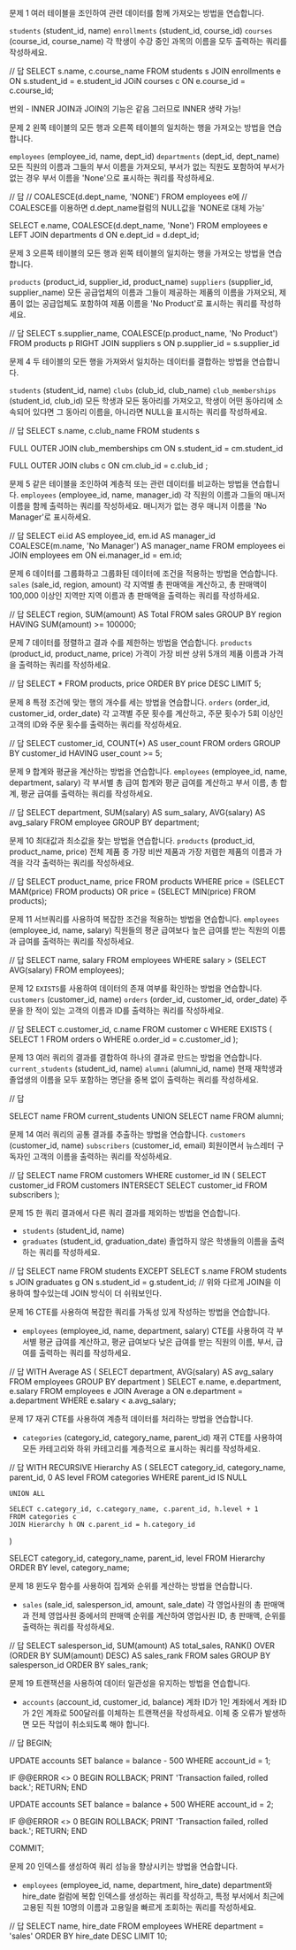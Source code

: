 문제 1
여러 테이블을 조인하여 관련 데이터를 함께 가져오는 방법을 연습합니다.

`students` (student_id, name)
`enrollments` (student_id, course_id)
`courses` (course_id, course_name)
각 학생이 수강 중인 과목의 이름을 모두 출력하는 쿼리를 작성하세요.

// 답
SELECT s.name, c.course_name
FROM students s
JOIN enrollments e ON s.student_id = e.student_id
JOiN courses c ON e.course_id = c.course_id;

번외 - INNER JOIN과 JOIN의 기능은 같음 그러므로 INNER 생략 가능!



문제 2
왼쪽 테이블의 모든 행과 오른쪽 테이블의 일치하는 행을 가져오는 방법을 연습합니다.

`employees` (employee_id, name, dept_id)
`departments` (dept_id, dept_name)
모든 직원의 이름과 그들의 부서 이름을 가져오되, 부서가 없는 직원도 포함하여 부서가 없는 경우 부서 이름을 'None'으로 표시하는 쿼리를 작성하세요.

// 답
// COALESCE(d.dept_name, 'NONE') FROM employees e에
// COALESCE를 이용하면 d.dept_name컬럼의 NULL값을 'NONE로 대체 가능'

SELECT e.name,
COALESCE(d.dept_name, 'None')
FROM employees e
LEFT JOIN departments d ON e.dept_id = d.dept_id;



문제 3
오른쪽 테이블의 모든 행과 왼쪽 테이블의 일치하는 행을 가져오는 방법을 연습합니다.

`products` (product_id, supplier_id, product_name)
`suppliers` (supplier_id, supplier_name)
모든 공급업체의 이름과 그들이 제공하는 제품의 이름을 가져오되, 제품이 없는 공급업체도 포함하여 제품 이름을 'No Product'로 표시하는 쿼리를 작성하세요.

// 답
SELECT s.supplier_name,
COALESCE(p.product_name, 'No Product')
FROM products p
RIGHT JOIN suppliers s ON p.supplier_id = s.supplier_id



문제 4
두 테이블의 모든 행을 가져와서 일치하는 데이터를 결합하는 방법을 연습합니다.

`students` (student_id, name)
`clubs` (club_id, club_name)
`club_memberships` (student_id, club_id)
모든 학생과 모든 동아리를 가져오고, 학생이 어떤 동아리에 소속되어 있다면 그 동아리 이름을, 아니라면 NULL을 표시하는 쿼리를 작성하세요.

// 답
SELECT s.name, c.club_name
FROM students s

FULL OUTER JOIN club_memberships cm ON s.student_id = cm.student_id

FULL OUTER JOIN clubs c ON cm.club_id = c.club_id ;



문제 5
같은 테이블을 조인하여 계층적 또는 관련 데이터를 비교하는 방법을 연습합니다.
`employees` (employee_id, name, manager_id)
각 직원의 이름과 그들의 매니저 이름을 함께 출력하는 쿼리를 작성하세요. 매니저가 없는 경우 매니저 이름을 'No Manager'로 표시하세요.

// 답
SELECT ei.id AS employee_id,
       em.id AS manager_id
       COALESCE(m.name, 'No Manager') AS manager_name
FROM employees ei
JOIN employees em ON ei.manager_id = em.id;



문제 6
데이터를 그룹화하고 그룹화된 데이터에 조건을 적용하는 방법을 연습합니다.
`sales` (sale_id, region, amount)
각 지역별 총 판매액을 계산하고, 총 판매액이 100,000 이상인 지역만 지역 이름과 총 판매액을 출력하는 쿼리를 작성하세요.

// 답
SELECT region, SUM(amount) AS Total
FROM sales
GROUP BY region
HAVING SUM(amount) >= 100000;



문제 7
데이터를 정렬하고 결과 수를 제한하는 방법을 연습합니다.
`products` (product_id, product_name, price)
가격이 가장 비싼 상위 5개의 제품 이름과 가격을 출력하는 쿼리를 작성하세요.

// 답
SELECT * FROM products, price
ORDER BY price DESC
LIMIT 5;



문제 8
특정 조건에 맞는 행의 개수를 세는 방법을 연습합니다.
`orders` (order_id, customer_id, order_date)
각 고객별 주문 횟수를 계산하고, 주문 횟수가 5회 이상인 고객의 ID와 주문 횟수를 출력하는 쿼리를 작성하세요.

// 답
SELECT customer_id,
  COUNT(*) AS user_count
FROM orders
GROUP BY customer_id
HAVING user_count >= 5;



문제 9
합계와 평균을 계산하는 방법을 연습합니다.
`employees` (employee_id, name, department, salary)
각 부서별 총 급여 합계와 평균 급여를 계산하고 부서 이름, 총 합계, 평균 급여를 출력하는 쿼리를 작성하세요.

// 답
SELECT department,
  SUM(salary) AS sum_salary,
  AVG(salary) AS avg_salary
FROM employee
GROUP BY department;



문제 10
최대값과 최소값을 찾는 방법을 연습합니다.
`products` (product_id, product_name, price)
전체 제품 중 가장 비싼 제품과 가장 저렴한 제품의 이름과 가격을 각각 출력하는 쿼리를 작성하세요.

// 답
SELECT product_name, price
FROM products
WHERE price = (SELECT MAM(price) FROM products)
OR price = (SELECT MIN(price) FROM products);

<!-- 
번외) MAX 및 MIN 함수 문제지만 이렇게도 해도 비슷하지 않을까요?

// 오름차순으로 제일 비싼 제품 3개
SELECT product_name, price
FROM products
ORDER BY price DESC / ASC
LIMIT 3;
-->


문제 11
서브쿼리를 사용하여 복잡한 조건을 적용하는 방법을 연습합니다.
`employees` (employee_id, name, salary)
직원들의 평균 급여보다 높은 급여를 받는 직원의 이름과 급여를 출력하는 쿼리를 작성하세요.

// 답
SELECT name, salary
FROM employees
WHERE salary > (SELECT AVG(salary) FROM employees);



문제 12
`EXISTS`를 사용하여 데이터의 존재 여부를 확인하는 방법을 연습합니다.
`customers` (customer_id, name)
`orders` (order_id, customer_id, order_date)
주문을 한 적이 있는 고객의 이름과 ID를 출력하는 쿼리를 작성하세요.

// 답
SELECT c.customer_id, c.name
FROM customer c
WHERE EXISTS (
  SELECT 1
  FROM orders o
  WHERE o.order_id = c.customer_id
);



문제 13
여러 쿼리의 결과를 결합하여 하나의 결과로 만드는 방법을 연습합니다.
`current_students` (student_id, name)
`alumni` (alumni_id, name)
현재 재학생과 졸업생의 이름을 모두 포함하는 명단을
중복 없이 출력하는 쿼리를 작성하세요.

// 답

SELECT name FROM current_students
UNION
SELECT name FROM alumni;



문제 14
여러 쿼리의 공통 결과를 추출하는 방법을 연습합니다.
`customers` (customer_id, name)
`subscribers` (customer_id, email)
회원이면서 뉴스레터 구독자인 고객의 이름을 출력하는 쿼리를 작성하세요.

// 답
SELECT name
FROM customers
WHERE customer_id IN (
  SELECT customer_id FROM customers
  INTERSECT 
  SELECT customer_id FROM subscribers
);


문제 15
한 쿼리 결과에서 다른 쿼리 결과를 제외하는 방법을 연습합니다.
- `students` (student_id, name)
- `graduates` (student_id, graduation_date)
졸업하지 않은 학생들의 이름을 출력하는 쿼리를 작성하세요.

// 답
SELECT name
FROM students
EXCEPT
SELECT s.name
FROM students s
JOIN graduates g ON s.student_id = g.student_id;
// 위와 다르게 JOIN을 이용하여 할수있는데 JOIN 방식이 더 쉬워보인다.



문제 16
CTE를 사용하여 복잡한 쿼리를 가독성 있게 작성하는 방법을 연습합니다.
- `employees` (employee_id, name, department, salary)
CTE를 사용하여 각 부서별 평균 급여를 계산하고, 평균 급여보다
낮은 급여를 받는 직원의 이름, 부서, 급여를 출력하는 쿼리를 작성하세요.

// 답
WITH Average AS (
    SELECT department, AVG(salary) AS avg_salary
    FROM employees
    GROUP BY department
)
SELECT e.name, e.department, e.salary
FROM employees e
JOIN Average a ON e.department = a.department
WHERE e.salary < a.avg_salary;


문제 17
재귀 CTE를 사용하여 계층적 데이터를 처리하는 방법을 연습합니다.
- `categories` (category_id, category_name, parent_id)
재귀 CTE를 사용하여 모든 카테고리와 하위 카테고리를 계층적으로 표시하는 쿼리를 작성하세요.

// 답
WITH RECURSIVE Hierarchy AS (
    SELECT category_id, category_name, parent_id, 0 AS level
    FROM categories
    WHERE parent_id IS NULL

    UNION ALL

    SELECT c.category_id, c.category_name, c.parent_id, h.level + 1
    FROM categories c
    JOIN Hierarchy h ON c.parent_id = h.category_id
)

SELECT category_id, category_name, parent_id, level
FROM Hierarchy
ORDER BY level, category_name;



문제 18
윈도우 함수를 사용하여 집계와 순위를 계산하는 방법을 연습합니다.
- `sales` (sale_id, salesperson_id, amount, sale_date)
각 영업사원의 총 판매액과 전체 영업사원 중에서의 판매액 순위를 계산하여 영업사원 ID,
총 판매액, 순위를 출력하는 쿼리를 작성하세요.

// 답 
SELECT salesperson_id,
    SUM(amount) AS total_sales,
    RANK() OVER (ORDER BY SUM(amount) DESC) AS sales_rank
FROM sales
GROUP BY salesperson_id
ORDER BY sales_rank;


문제 19
트랜잭션을 사용하여 데이터 일관성을 유지하는 방법을 연습합니다.
- `accounts` (account_id, customer_id, balance)
계좌 ID가 1인 계좌에서 계좌 ID가 2인 계좌로 500달러를 이체하는 트랜잭션을 작성하세요.
이체 중 오류가 발생하면 모든 작업이 취소되도록 해야 합니다.

// 답
BEGIN;

UPDATE accounts
SET balance = balance - 500
WHERE account_id = 1;

IF @@ERROR <> 0
BEGIN
    ROLLBACK;
    PRINT 'Transaction failed, rolled back.';
    RETURN;
END

UPDATE accounts
SET balance = balance + 500
WHERE account_id = 2;

IF @@ERROR <> 0
BEGIN
    ROLLBACK;
    PRINT 'Transaction failed, rolled back.';
    RETURN;
END

COMMIT;


문제 20
인덱스를 생성하여 쿼리 성능을 향상시키는 방법을 연습합니다.
- `employees` (employee_id, name, department, hire_date)
department와 hire_date 컬럼에 복합 인덱스를 생성하는 쿼리를 작성하고,
특정 부서에서 최근에 고용된 직원 10명의 이름과 고용일을 빠르게 조회하는 쿼리를 작성하세요.

// 답 
SELECT name, hire_date
FROM employees
WHERE department = 'sales'
ORDER BY hire_date DESC
LIMIT 10;
